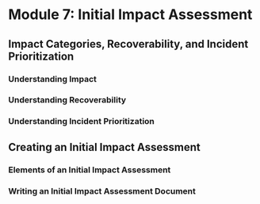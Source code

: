 # Module 7: Initial Impact Assessment

## Impact Categories, Recoverability, and Incident Prioritization

### Understanding Impact



### Understanding Recoverability



### Understanding Incident Prioritization



## Creating an Initial Impact Assessment

### Elements of an Initial Impact Assessment



### Writing an Initial Impact Assessment Document

